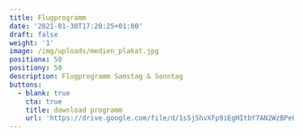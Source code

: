 ```yaml
---
title: Flugprogramm
date: '2021-01-30T17:20:25+01:00'
draft: false
weight: '1'
image: /img/uploads/medien_plakat.jpg
positionx: 50
positiony: 50
description: Flugprogramm Samstag & Sonntag
buttons:
  - blank: true
    cta: true
    title: download programm
    url: 'https://drive.google.com/file/d/1s5j5hvXFp9iEgHItbY7AN2WzBPeFVIPA/view'
---
```



